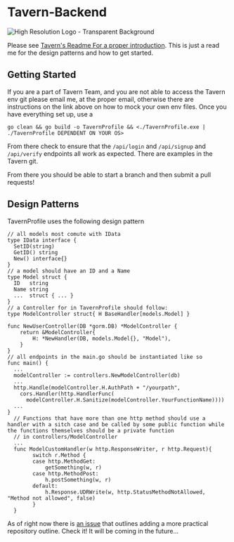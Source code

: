 # Tavern-Backend
![High Resolution Logo - Transparent Background](https://user-images.githubusercontent.com/43151285/191801789-057a6cd8-9299-4cc9-97de-f140b10ac959.png)

Please see [Tavern's Readme For a proper introduction](https://github.com/adamkali/Tavern). This is just a read me for the design patterns and how to get started.

## Getting Started

If you are a part of Tavern Team, and you are not able to access the Tavern env git please email me, at the proper email, otherwise there are instructions on the link above on how to mock your own env files. Once you have everything set up, use a 
```
go clean && go build -o TavernProfile && <./TavernProfile.exe | ./TavernProfile DEPENDENT ON YOUR OS>
```

From there check to ensure that the `/api/login` and `/api/signup` and `/api/verify` endpoints all work as expected. There are examples in the Tavern git.

From there you should be able to start a branch and then submit a pull requests!

## Design Patterns

TavernProfile uses the following design pattern
```golang
// all models most comute with IData
type IData interface {
  SetID(string)
  GetID() string
  New() interface{}
}
// a model should have an ID and a Name
type Model struct {
  ID   string 
  Name string
  ...  struct { ... }
}
// a Controller for in TavernProfile should follow:
type ModelController struct{ H BaseHandler[models.Model] }

func NewUserController(DB *gorm.DB) *ModelController {
	return &ModelController{
		H: *NewHandler(DB, models.Model{}, "Model"),
	}
}
// all endpoints in the main.go should be instantiated like so
func main() {
  ...
  modelController := controllers.NewModelController(db)
  ...
  http.Handle(modelController.H.AuthPath + "/yourpath",
    cors.Handler(http.HandlerFunc(
      modelController.H.Sanitize(modelController.YourFunctionName))))
  ...
}
  // Functions that have more than one http method should use a handler with a sitch case and be called by some public function while the functions themselves should be a private function
  // in controllers/ModelController
  ...
  func ModelCustomHandler(w http.ResponseWriter, r http.Request){
    	switch r.Method {
	    case http.MethodGet:
		    getSomething(w, r)
	    case http.MethodPost:
		    h.postSomething(w, r)
	    default:
		    h.Response.UDRWrite(w, http.StatusMethodNotAllowed, "Method not allowed", false)
	    }
  }
```

As of right now there is [an issue](https://github.com/adamkali/Tavern-Backend/issues/4) that outlines adding a more practical repository outline. Check it! It will be coming in the future...

